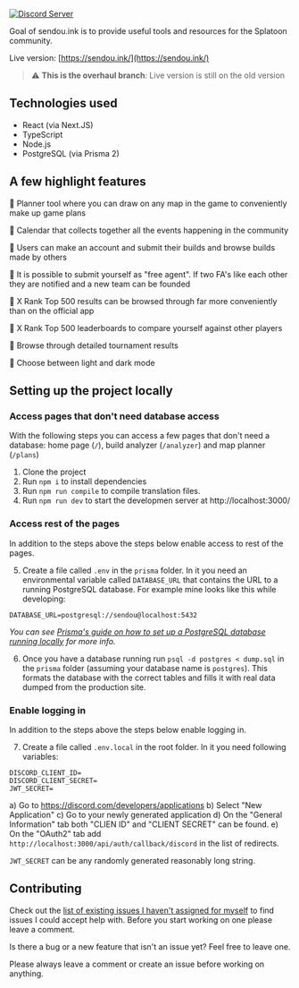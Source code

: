[![Discord Server](https://discordapp.com/api/guilds/299182152161951744/embed.png)](https://discord.gg/sendou)

Goal of sendou.ink is to provide useful tools and resources for the Splatoon community.

Live version: [https://sendou.ink/](https://sendou.ink/)

> :warning: **This is the overhaul branch**: Live version is still on the old version

## Technologies used

- React (via Next.JS)
- TypeScript
- Node.js
- PostgreSQL (via Prisma 2)

## A few highlight features

🦑 Planner tool where you can draw on any map in the game to conveniently make up game plans

🦑 Calendar that collects together all the events happening in the community

🦑 Users can make an account and submit their builds and browse builds made by others

🦑 It is possible to submit yourself as "free agent". If two FA's like each other they are notified and a new team can be founded

🦑 X Rank Top 500 results can be browsed through far more conveniently than on the official app

🦑 X Rank Top 500 leaderboards to compare yourself against other players

🦑 Browse through detailed tournament results

🦑 Choose between light and dark mode

## Setting up the project locally

### Access pages that don't need database access

With the following steps you can access a few pages that don't need a database: home page (`/`), build analyzer (`/analyzer`) and map planner (`/plans`)

1. Clone the project
2. Run `npm i` to install dependencies
3. Run `npm run compile` to compile translation files.
4. Run `npm run dev` to start the developmen server at http://localhost:3000/

### Access rest of the pages

In addition to the steps above the steps below enable access to rest of the pages.

5. Create a file called `.env` in the `prisma` folder. In it you need an environmental variable called `DATABASE_URL` that contains the URL to a running PostgreSQL database. For example mine looks like this while developing:

```
DATABASE_URL=postgresql://sendou@localhost:5432
```

_You can see [Prisma's guide on how to set up a PostgreSQL database running locally](https://www.prisma.io/dataguide/postgresql/setting-up-a-local-postgresql-database) for more info._

6. Once you have a database running run `psql -d postgres < dump.sql` in the `prisma` folder (assuming your database name is `postgres`). This formats the database with the correct tables and fills it with real data dumped from the production site.

### Enable logging in

In addition to the steps above the steps below enable logging in.

7. Create a file called `.env.local` in the root folder. In it you need following variables:

```
DISCORD_CLIENT_ID=
DISCORD_CLIENT_SECRET=
JWT_SECRET=
```

a) Go to https://discord.com/developers/applications
b) Select "New Application"
c) Go to your newly generated application
d) On the "General Information" tab both "CLIEN ID" and "CLIENT SECRET" can be found.
e) On the "OAuth2" tab add `http://localhost:3000/api/auth/callback/discord` in the list of redirects.

`JWT_SECRET` can be any randomly generated reasonably long string.

## Contributing

Check out the [list of existing issues I haven't assigned for myself](https://github.com/Sendouc/sendou.ink/issues?q=is%3Aopen+is%3Aissue+no%3Aassignee) to find issues I could accept help with. Before you start working on one please leave a comment.

Is there a bug or a new feature that isn't an issue yet? Feel free to leave one.

Please always leave a comment or create an issue before working on anything.

